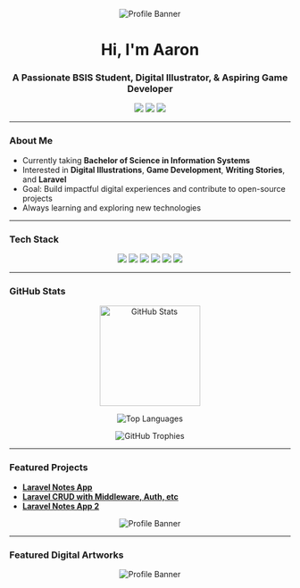 <!-- Banner or header image (optional) -->
<p align="center">
  <img src="https://64.media.tumblr.com/88366aa4bca89b3490be78c42a942c75/94d3dca257888962-e4/s540x810/4a99c2d876f9532dd327c78b907a3508c87f643c.gif" alt="Profile Banner">
</p>

<!-- Greeting -->
<h1 align="center">Hi, I'm Aaron</h1>
<h3 align="center">A Passionate BSIS Student, Digital Illustrator, & Aspiring Game Developer</h3>

<!-- Badges -->
<p align="center">
  <a href="mailto:realbarondedios@gmail.com"><img src="https://img.shields.io/badge/Email-D14836?style=for-the-badge&logo=gmail&logoColor=white"/></a>
  <a href="https://www.linkedin.com/in/aaronjobbacani/"><img src="https://img.shields.io/badge/LinkedIn-0A66C2?style=for-the-badge&logo=linkedin&logoColor=white"/></a>
  <a href="https://github.com/barondedios"><img src="https://img.shields.io/github/followers/barondedios?label=Follow&style=for-the-badge"/></a>
</p>

---

###  About Me
-  Currently taking **Bachelor of Science in Information Systems**
-  Interested in **Digital Illustrations**, **Game Development**, **Writing Stories**, and **Laravel**
-  Goal: Build impactful digital experiences and contribute to open-source projects
-  Always learning and exploring new technologies


---

###  Tech Stack
<p align="center">
  <img src="https://img.shields.io/badge/Laravel-FF2D20?style=for-the-badge&logo=laravel&logoColor=white"/>
  <img src="https://img.shields.io/badge/PHP-777BB4?style=for-the-badge&logo=php&logoColor=white"/>
  <img src="https://img.shields.io/badge/JavaScript-F7DF1E?style=for-the-badge&logo=javascript&logoColor=black"/>
  <img src="https://img.shields.io/badge/React-20232A?style=for-the-badge&logo=react&logoColor=61DAFB"/>
  <img src="https://img.shields.io/badge/MySQL-4479A1?style=for-the-badge&logo=mysql&logoColor=white"/>
  <img src="https://img.shields.io/badge/Tailwind_CSS-38B2AC?style=for-the-badge&logo=tailwind-css&logoColor=white"/>
</p>

---

###  GitHub Stats
<p align="center">
  <img height="180em" src="https://github-readme-stats.vercel.app/api?username=barondedios&show_icons=true&theme=github_dark" alt="GitHub Stats"/>
</p>
<p align="center">
  <img src="https://github-readme-stats.vercel.app/api/top-langs/?username=barondedios&layout=compact&theme=radical" alt="Top Languages"/>
</p>
<p align="center">
  <img src="https://github-profile-trophy.vercel.app/?username=barondedios&theme=radical&no-frame=true&no-bg=true&margin-w=15" alt="GitHub Trophies"/>
</p>


---

###  Featured Projects
-  [**Laravel Notes App**](https://github.com/barondedios/Final-Note-App)
-  [**Laravel CRUD with Middleware, Auth, etc**](https://github.com/barondedios/WAD-Practical-Exam-Finals)
-  [**Laravel Notes App 2**](https://github.com/barondedios/NoteApp)<!-- Banner or header image (optional) -->
<p align="center">
  <img src="https://c.tenor.com/DNYUbUOJLusAAAAC/tenor.gif" alt="Profile Banner">
</p>

---

###  Featured Digital Artworks
<p align="center">
  <img src="https://i.imgur.com/F1qFNEk.jpeg" alt="Profile Banner">
</p>


